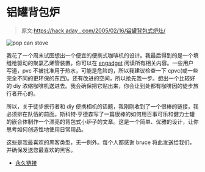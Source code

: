 # 铝罐背包炉

> 原文:[https://hack aday . com/2005/02/16/铝罐背包式炉灶/](https://hackaday.com/2005/02/16/aluminum-can-backpacking-stove/)

![pop can stove](../Images/95f9ca8bb8729330db19f6da229e7f5a.png)

我花了一个周末试图想出一个便宜的便携式咖啡机的设计。我最后得到的是一个填缝枪驱动的聚氯乙烯管装置。你可以在 [engadget](http://www.engadget.com/) 阅读所有相关内容。一些用户写道，pvc 不被批准用于热水，可能是危险的，所以我建议检查一下 cpvc(或一些完全不同的更环保的东西)。还有改进的空间，所以抢先我一步。想出一个比较好的 diy 浓缩咖啡机送进去。我会确保把它贴出来，你会让到处都有咖啡因的徒步旅行者开心的。

所以，关于徒步旅行者和 diy 便携相机的话题，我刚刚收到了一个很棒的链接，我必须排在队伍的前面。斯科特·亨德森写了一篇很棒的如何用百事可乐和健力士罐的嵌合体制作一个漂亮的背包式小炉子的文章。这是一个简单、优雅的设计，让你思考如何创造性地使用日常用品。

这些是我最喜欢的黑客类型，无一例外。每个人都感谢 bruce 将此发送给我们，并确保发送您最喜欢的黑客。

*   [永久链接](http://www.pcthiker.com/pages/gear/pepsiGstoveinstruct.shtml)